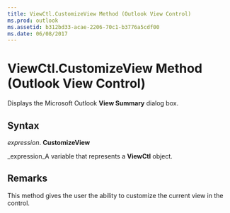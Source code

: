 ```yaml
---
title: ViewCtl.CustomizeView Method (Outlook View Control)
ms.prod: outlook
ms.assetid: b312bd33-acae-2206-70c1-b3776a5cdf00
ms.date: 06/08/2017
---
```



# ViewCtl.CustomizeView Method (Outlook View Control)

Displays the Microsoft Outlook  **View Summary** dialog box.


## Syntax

 _expression_. **CustomizeView**

 _expression_A variable that represents a  **ViewCtl** object.


## Remarks

This method gives the user the ability to customize the current view in the control.


